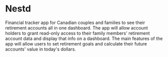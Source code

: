 # Nestd
Financial tracker app for Canadian couples and families to see their retirement accounts all in one dashboard.
The app will allow account holders to grant read-only access to their family members' retirement account data and display that info on a dashboard.
The main features of the app will allow users to set retirement goals and calculate their future accounts' value in today's dollars.
